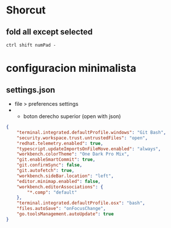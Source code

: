 # Shorcut

## fold all except selected
```
ctrl shift numPad -
```


# configuracion minimalista

## settings.json
- file > preferences settings
- - boton derecho superior (open with json) 
``` json
{
    "terminal.integrated.defaultProfile.windows": "Git Bash",
    "security.workspace.trust.untrustedFiles": "open",
    "redhat.telemetry.enabled": true,
    "typescript.updateImportsOnFileMove.enabled": "always",
    "workbench.colorTheme": "One Dark Pro Mix",
    "git.enableSmartCommit": true,
    "git.confirmSync": false,
    "git.autofetch": true,
    "workbench.sideBar.location": "left",
    "editor.minimap.enabled": false,
    "workbench.editorAssociations": {
        "*.comp": "default"
    },
    "terminal.integrated.defaultProfile.osx": "bash",
    "files.autoSave": "onFocusChange",
    "go.toolsManagement.autoUpdate": true
}

```